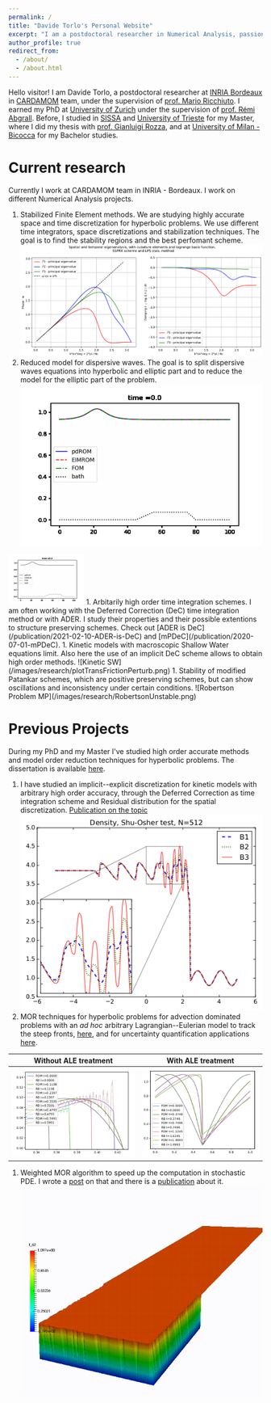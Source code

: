 ```yaml
---
permalink: /
title: "Davide Torlo's Personal Website"
excerpt: "I am a postdoctoral researcher in Numerical Analysis, passionate about Data and musician in spare time."
author_profile: true
redirect_from: 
  - /about/
  - /about.html
---
```


Hello visitor! I am Davide Torlo, a postdoctoral researcher at [INRIA Bordeaux](https://www.inria.fr/fr/centre-inria-bordeaux-sud-ouest) in [CARDAMOM](https://team.inria.fr/cardamom/) team, under the supervision of [prof. Mario Ricchiuto](https://team.inria.fr/cardamom/marioricchiuto/). I earned my PhD at [University of Zurich](https://www.math.uzh.ch/index.php?id=home) under the supervision of [prof. Rémi Abgrall](https://www.math.uzh.ch/index.php?id=people&key1=8882). Before, I studied in [SISSA](https://www.sissa.it/) and [University of Trieste](https://www.units.it) for my Master, where I did my thesis with [prof. Gianluigi Rozza](https://people.sissa.it/~grozza/), and at [University of Milan - Bicocca](https://unimib.it) for my Bachelor studies.


Current research
======
Currently I work at CARDAMOM team in INRIA - Bordeaux. I work on different Numerical Analysis projects.
1. Stabilized Finite Element methods. We are studying highly accurate space and time discretization for hyperbolic problems. We use different time integrators, space discretizations and stabilization techniques. The goal is to find the stability regions and the best perfomant scheme. 
![Dispersion analysis](/images/research/dispersionAnalysis.png)
1. Reduced model for dispersive waves. The goal is to split dispersive waves equations into hyperbolic and elliptic part and to reduce the model for the elliptic part of the problem.
![Dispersive Waves](/images/research/KdVMOR.gif)
<img src="/images/research/KdVMOR.gif" alt="Dispersive Waves" width="150"/>
1. Arbitarily high order time integration schemes. I am often working with the Deferred Correction (DeC) time integration method or with ADER. I study their properties and their possible extentions to structure preserving schemes. Check out [ADER is DeC](/publication/2021-02-10-ADER-is-DeC) and [mPDeC](/publication/2020-07-01-mPDeC).
1. Kinetic models with macroscopic Shallow Water equations limit. Also here the use of an implicit DeC scheme allows to obtain high order methods.
![Kinetic SW](/images/research/plotTransFrictionPerturb.png)
1. Stability of modified Patankar schemes, which are positive preserving schemes, but can show oscillations and inconsistency under certain conditions.
![Robertson Problem MP](/images/research/RobertsonUnstable.png)

Previous Projects
=================
During my PhD and my Master I've studied high order accurate methods and model order reduction techniques for hyperbolic problems. The dissertation is available [here](http://accdavlo.github.io/files/theses/TorloPhDThesisOneSided.pdf).
1. I have studied an implicit--explicit discretization for kinetic models with arbitrary high order accuracy, through the Deferred Correction as time integration scheme and Residual distribution for the spatial discretization. [Publication on the topic](/publication/2020-06-29-high-order-IMEX-DeC)
![Shu Osher test](images/research/kineticEuler.png)
1. MOR techniques for hyperbolic problems for advection dominated problems with an *ad hoc* arbitrary Lagrangian--Eulerian model to track the steep fronts, [here](/publication/2020-03-30-MOR-AD-ALE_1D), and for uncertainty quantification applications [here](/publication/2019-03-01-model-UQ).

Without ALE treatment|With ALE treatment
:-------------------------:|:-------------------------:
![Eulerian](/images/research/ALEMOREulerian.png)|![Lagrangian](/images/research/ALEMORLagrangian.png)
1. Weighted MOR algorithm to speed up the computation in stochastic PDE. I wrote a [post](/posts/2021/02/wMOR/) on that and there is a [publication](/publication/2018-10-25-stabilized-weighted) about it.
![Advection Dominated](/images/research/MORadvDom.gif)
